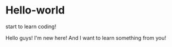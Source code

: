 # Hello-world
start to learn coding!

Hello guys!
I'm new here! And I want to learn something from you!
